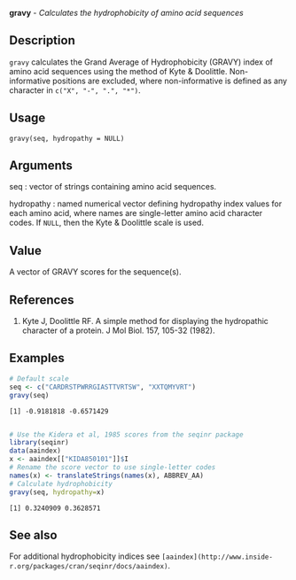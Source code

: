 





**gravy** - *Calculates the hydrophobicity of amino acid sequences*

Description
--------------------

`gravy` calculates the Grand Average of Hydrophobicity (GRAVY) index 
of amino acid sequences using the method of Kyte & Doolittle. Non-informative
positions are excluded, where non-informative is defined as any character in 
`c("X", "-", ".", "*")`.


Usage
--------------------
```
gravy(seq, hydropathy = NULL)
```

Arguments
-------------------

seq
:   vector of strings containing amino acid sequences.

hydropathy
:   named numerical vector defining hydropathy index values for 
each amino acid, where names are single-letter amino acid 
character codes. If `NULL`, then the Kyte & Doolittle
scale is used.




Value
-------------------

A vector of GRAVY scores for the sequence(s).


References
-------------------


1. Kyte J, Doolittle RF. A simple method for displaying the hydropathic character 
of a protein. J Mol Biol. 157, 105-32 (1982).




Examples
-------------------

```R
# Default scale
seq <- c("CARDRSTPWRRGIASTTVRTSW", "XXTQMYVRT")
gravy(seq)

```


```
[1] -0.9181818 -0.6571429

```


```R

# Use the Kidera et al, 1985 scores from the seqinr package
library(seqinr)
data(aaindex)
x <- aaindex[["KIDA850101"]]$I
# Rename the score vector to use single-letter codes
names(x) <- translateStrings(names(x), ABBREV_AA)
# Calculate hydrophobicity
gravy(seq, hydropathy=x)
```


```
[1] 0.3240909 0.3628571

```



See also
-------------------

For additional hydrophobicity indices see `[aaindex](http://www.inside-r.org/packages/cran/seqinr/docs/aaindex)`.



